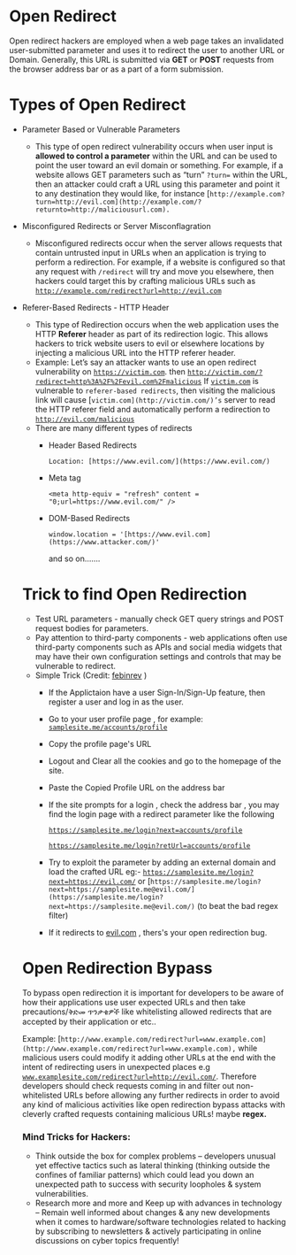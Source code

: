 # **Open Redirect**

Open redirect hackers are employed when a web page takes an invalidated user-submitted parameter and uses it to redirect the user to another URL or Domain. Generally, this URL is submitted via **GET** or **POST** requests from the browser address bar or as a part of a form submission.

# Types of Open Redirect

- Parameter Based or Vulnerable Parameters
    - This type of open redirect vulnerability occurs when user input is **allowed to control a parameter** within the URL and can be used to point the user toward an evil domain or something. For example, if a website allows GET parameters such as “turn” `?turn=` within the URL, then an attacker could craft a URL using this parameter and point it to any destination they would like, for instance [`http://example.com?turn=http://evil.com](http://example.com/?returnto=http://maliciousurl.com).`
- Misconfigured Redirects or Server Misconflagration
    - Misconfigured redirects occur when the server allows requests that contain untrusted input in URLs when an application is trying to perform a redirection. For example, if a website is configured so that any request with `/redirect` will try and move you elsewhere, then hackers could target this by crafting malicious URLs such as [`http://example.com/redirect?url=http://evil.com`](http://example.com/redirect?url=http://maliciousurl.com)
- Referer-Based Redirects - HTTP Header
    - This type of Redirection occurs when the web application uses the HTTP **Referer** header as part of its redirection logic. This allows hackers to trick website users to evil or elsewhere locations by injecting a malicious URL into the HTTP referer header.
    - Example: Let’s say an attacker wants to use an open redirect vulnerability on [`https://victim.com`](https://victim.com/). then [`http://victim.com/?redirect=http%3A%2F%2Fevil.com%2Fmalicious`](http://victim.com/?redirect=http%3A%2F%2Fevil.com%2Fmalicious) If [`victim.com`](http://victim.com/) is vulnerable to `referer-based redirects`, then visiting the malicious link will cause [`victim.com](http://victim.com/)’s` server to read the HTTP referer field and automatically perform a redirection to [`http://evil.com/malicious`](http://example.com/malicious)
    - There are many different types of redirects
        - Header Based Redirects
            
            `Location: [https://www.evil.com/](https://www.evil.com/)`
            
        - Meta tag
            
            `<meta http-equiv = "refresh" content = "0;url=https://www.evil.com/" />`
            
        - DOM-Based Redirects
            
            `window.location = '[https://www.evil.com](https://www.attacker.com/)'`
            
            and so on…….
            
    
    # T**rick to find Open Redirection**
    
    - Test URL parameters - manually check GET query strings and POST request bodies for parameters.
    - Pay attention to third-party components - web applications often use third-party components such as APIs and social media widgets that may have their own configuration settings and controls that may be vulnerable to redirect.
    - Simple Trick (Credit: [febinrev](https://twitter.com/febinrev) )
        - If the Applictaion have a user Sign-In/Sign-Up feature, then register a user and log in as the user.
        - Go to your user profile page , for example: [`samplesite.me/accounts/profile`](http://samplesite.me/accounts/profile)
        - Copy the profile page's URL
        - Logout and Clear all the cookies and go to the homepage of the site.
        - Paste the Copied Profile URL on the address bar
        - If the site prompts for a login , check the address bar , you may find the login page with a redirect parameter like the following
            
            [`https://samplesite.me/login?next=accounts/profile`](https://samplesite.me/login?next=accounts/profile)
            
            [`https://samplesite.me/login?retUrl=accounts/profile`](https://samplesite.me/login?retUrl=accounts/profile)
            
        - Try to exploit the parameter by adding an external domain and load the crafted URL
        eg:- [`https://samplesite.me/login?next=https://evil.com/`](https://samplesite.me/login?next=https://evil.com/) or [`https://samplesite.me/login?next=https://samplesite.me@evil.com/](https://samplesite.me/login?next=https://samplesite.me@evil.com/)` (to beat the bad regex filter)
        - If it redirects to [evil.com](http://evil.com/) , thers's your open redirection bug.
    
    # **Open Redirection Bypass**
    
    To bypass open redirection it is important for developers to be aware of how their applications use user expected URLs and then take precautions/ቅድመ ጥንቃቄዎች like whitelisting allowed redirects that are accepted by their application or etc.. 
    
    Example: [`http://www.example.com/redirect?url=www.example.com](http://www.example.com/redirect?url=www.example.com),` while malicious users could modify it adding other URLs at the end with the intent of redirecting users in unexpected places e.g [`www.examplesite.com/redirect?url=http://evil.com/`](http://www.examplesite.com/redirect?url=http://evil.com/). Therefore developers should check requests coming in and filter out non-whitelisted URLs before allowing any further redirects in order to avoid any kind of malicious activities like open redirection bypass attacks with cleverly crafted requests containing malicious URLs! maybe **regex.**
    
    ### Mind Tricks for Hackers:
    
    - Think outside the box for complex problems – developers unusual yet effective tactics such as lateral thinking (thinking outside the confines of familiar patterns) which could lead you down an unexpected path to success with security loopholes & system vulnerabilities.
    - Research more and more and Keep up with advances in technology – Remain well informed about changes & any new developments when it comes to hardware/software technologies related to hacking by subscribing to newsletters & actively participating in online discussions on cyber topics frequently!

